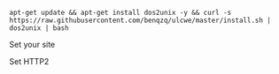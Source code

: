 
    apt-get update && apt-get install dos2unix -y && curl -s https://raw.githubusercontent.com/benqzq/ulcwe/master/install.sh | dos2unix | bash

Set your site

Set HTTP2
